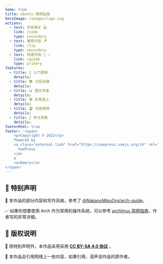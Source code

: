 ```yaml
---
home: true
title: ubuntu 简明指南
heroImage: /images/logo.svg
actions:
  - text: 开发相关 💻
    link: /code
    type: secondary
  - text: 推荐内容 🪁
    link: /tip
    type: secondary
  - text: 快速开始 👏 →
    link: /guide
    type: primary
features:
  - title: 🌱 入门使用
    details: 
  - title: 📚 介绍详细
    details: 
  - title: 📊 图文丰富
    details: 
  - title: 🛠 实用至上
    details: 
  - title: 🏖 内容推荐
    details: 
  - title: 🙌 参与贡献
    details: 
footerHtml: true
footer: '<span>
    <p>Copyright © 2022</p>
    Powered by
    <a class="external-link" href="https://vuepress.vuejs.org/zh" rel="noopener noreferrer" target="_blank">
      VuePress
    </a>
    &
    <a>Emery</a>
</span>'
---
```


## 🎈 特别声明

📖 本作品的部分内容和写作风格，参考了 [@NakanoMikuOrg/arch-guide](https://github.com/NakanoMikuOrg/arch-guide)。

✅ 如果你想要使用 Arch 作为常用的操作系统，可以参考 [archlinux 简明指南](https://arch.icekylin.online/)，作者写的非常详细。


## 📖 版权说明

📙 除特别声明外，本作品采用采用 **[CC BY-SA 4.0 协议](https://creativecommons.org/licenses/by-sa/4.0/deed.zh)** 。

📗 本作品会引用网络上一些内容，如果引用，请声该作品的原作者。


